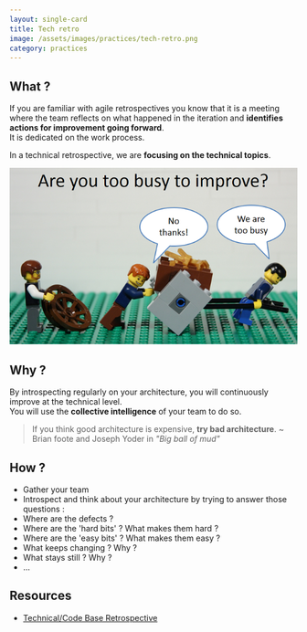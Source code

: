 ```yaml
---
layout: single-card
title: Tech retro
image: /assets/images/practices/tech-retro.png
category: practices
---
```



## What ?
If you are familiar with agile retrospectives you know that it is a meeting where the team reflects on what happened in the iteration and **identifies actions for improvement going forward**.  
It is dedicated on the work process.

In a technical retrospective, we are **focusing on the technical topics**.

![Architecture retrospective](/assets/images/architecture-retrospective1.png)  

## Why ?
By introspecting regularly on your architecture, you will continuously improve at the technical level.  
You will use the **collective intelligence** of your team to do so.

> If you think good architecture is expensive, **try bad architecture**. ~ Brian foote and Joseph Yoder in *"Big ball of mud"*

## How ?
* Gather your team
* Introspect and think about your architecture by trying to answer those questions :
* Where are the defects ?
* Where are the 'hard bits' ? What makes them hard ?
* Where are the 'easy bits' ? What makes them easy ?
* What keeps changing ? Why ?
* What stays still ? Why ?
* ...

## Resources
* [Technical/Code Base Retrospective](https://markhneedham.com/blog/2008/11/12/technicalcode-base-retrospective/)
